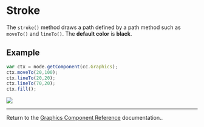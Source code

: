 # Stroke

The `stroke()` method draws a path defined by a path method such as `moveTo()` and `lineTo()`. The **default color** is **black**.

## Example

```javascript
var ctx = node.getComponent(cc.Graphics);
ctx.moveTo(20,100);
ctx.lineTo(20,20);
ctx.lineTo(70,20);
ctx.fill();
```

<a href="graphics/stroke.png"><img src="graphics/stroke.png"></a>

<hr>

Return to the [Graphics Component Reference](../../components/graphics.md) documentation..
